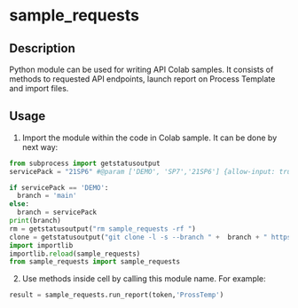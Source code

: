 # sample_requests



## Description

Python module can be used for writing API Colab samples. It consists of methods to requested API endpoints, launch report on Process Template and import files. 


## Usage

1.  Import the module within the code in Colab sample. It can be done by next way:

```python 
from subprocess import getstatusoutput
servicePack = "21SP6" #@param ['DEMO', 'SP7','21SP6'] {allow-input: true}

if servicePack == 'DEMO':
  branch = 'main'
else:
  branch = servicePack
print(branch)
rm = getstatusoutput("rm sample_requests -rf ") 
clone = getstatusoutput("git clone -l -s --branch " +  branch + " https://github.com/OlhaLevko/sample_requests.git") 
import importlib
importlib.reload(sample_requests)
from sample_requests import sample_requests
```


2. Use methods inside cell by calling this module name. For example:

```python 
result = sample_requests.run_report(token,'ProssTemp')
```
